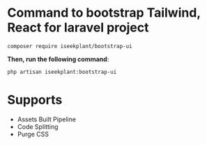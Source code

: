 # Command to bootstrap Tailwind, React for laravel project

`composer require iseekplant/bootstrap-ui`

**Then, run the following command**:

```bash
php artisan iseekplant:bootstrap-ui
```

# Supports
- Assets Built Pipeline
- Code Splitting
- Purge CSS